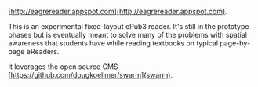 [http://eagrereader.appspot.com](http://eagrereader.appspot.com).

This is an experimental fixed-layout ePub3 reader. It's still in the prototype phases but is eventually meant to solve many of the problems with spatial awareness that students have while reading textbooks on typical page-by-page eReaders.

It leverages the open source CMS [https://github.com/dougkoellmer/swarm](swarm).